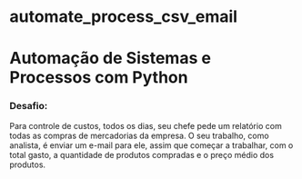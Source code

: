 # automate_process_csv_email
# Automação de Sistemas e Processos com Python

### Desafio:

Para controle de custos, todos os dias, seu chefe pede um relatório com todas as compras de mercadorias da empresa.
O seu trabalho, como analista, é enviar um e-mail para ele, assim que começar a trabalhar, com o total gasto, a quantidade de produtos compradas e o preço médio dos produtos.

